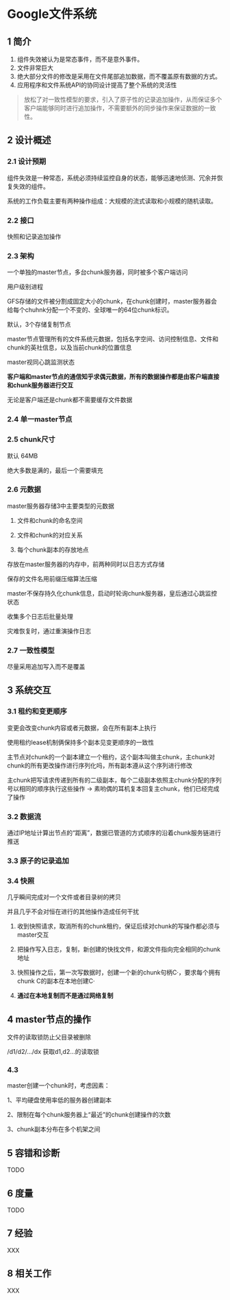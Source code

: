 # Google文件系统

## 1 简介

1. 组件失效被认为是常态事件，而不是意外事件。
2. 文件非常巨大
3. 绝大部分文件的修改是采用在文件尾部追加数据，而不覆盖原有数据的方式。
4. 应用程序和文件系统API的协同设计提高了整个系统的灵活性
> 放松了对一致性模型的要求，引入了原子性的记录追加操作，从而保证多个客户端能够同时进行追加操作，不需要额外的同步操作来保证数据的一致性。

## 2 设计概述

### 2.1 设计预期

组件失效是一种常态，系统必须持续监控自身的状态，能够迅速地侦测、冗余并恢复失效的组件。

系统的工作负载主要有两种操作组成：大规模的流式读取和小规模的随机读取。

### 2.2 接口

快照和记录追加操作

### 2.3 架构

一个单独的master节点，多台chunk服务器，同时被多个客户端访问

用户级别进程

GFS存储的文件被分割成固定大小的chunk，在chunk创建时，master服务器会给每个chuhnk分配一个不变的、全球唯一的64位chunk标识。

默认，3个存储复制节点

master节点管理所有的文件系统元数据，包括名字空间、访问控制信息、文件和chunk的英社信息，以及当前chunk的位置信息

master视同心跳监测状态

**客户端和master节点的通信知乎求偶元数据，所有的数据操作都是由客户端直接和chunk服务器进行交互**

无论是客户端还是chunk都不需要缓存文件数据

### 2.4 单一master节点

### 2.5 chunk尺寸

默认 64MB

绝大多数是满的，最后一个需要填充

### 2.6 元数据

master服务器存储3中主要类型的元数据

1. 文件和chunk的命名空间

2. 文件和chunk的对应关系

3. 每个chunk副本的存放地点

存放在master服务器的内存中，前两种同时以日志方式存储

保存的文件名用前缀压缩算法压缩

master不保存持久化chunk信息，启动时轮询chunk服务器，皇后通过心跳监控状态

收集多个日志后批量处理

灾难恢复时，通过重演操作日志

### 2.7 一致性模型

尽量采用追加写入而不是覆盖

## 3 系统交互

### 3.1 租约和变更顺序

变更会改变chunk内容或者元数据，会在所有副本上执行

使用租约lease机制俩保持多个副本见变更顺序的一致性

主节点对chunk的一个副本建立一个租约，这个副本叫做主chunk，主chunk对chunk的所有更改操作进行序列化吗，所有副本遵从这个序列进行修改

主chunk把写请求传递到所有的二级副本，每个二级副本依照主chunk分配的序列号以相同的顺序执行这些操作 -> 素哟偶的耳机复本回复主chunk，他们已经完成了操作

### 3.2 数据流

通过IP地址计算出节点的“距离”，数据已管道的方式顺序的沿着chunk服务链进行推送

### 3.3 原子的记录追加

### 3.4 快照

几乎瞬间完成对一个文件或者目录树的拷贝

并且几乎不会对恒在进行的其他操作造成任何干扰

1. 收到快照请求，取消所有的chunk租约，保证后续对chunk的写操作都必须与master交互

2. 把操作写入日志，复制，新创建的快找文件，和源文件指向完全相同的chunk地址

3. 快照操作之后，第一次写数据时，创建一个新的chunk句柄C·，要求每个拥有chunk C的副本在本地创建C·

4. **通过在本地复制而不是通过网络复制**

## 4 master节点的操作

文件的读取锁防止父目录被删除

/d1/d2/.../dx 获取d1,d2...的读取锁

### 4.3 

master创建一个chunk时，考虑因素：

1、平均硬盘使用率低的服务器创建副本

2、限制在每个chunk服务器上“最近”的chunk创建操作的次数

3、chunk副本分布在多个机架之间

## 5 容错和诊断

TODO 

## 6 度量

TODO

## 7 经验

XXX

## 8 相关工作

XXX








